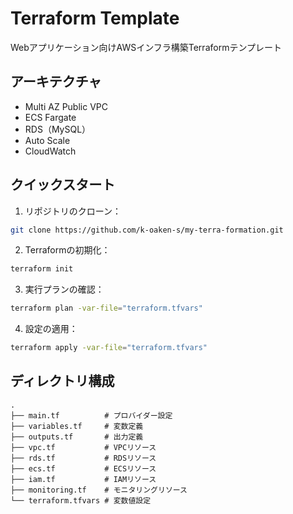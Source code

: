 # Terraform Template

Webアプリケーション向けAWSインフラ構築Terraformテンプレート

## アーキテクチャ

- Multi AZ Public VPC
- ECS Fargate
- RDS（MySQL）
- Auto Scale
- CloudWatch


## クイックスタート

1. リポジトリのクローン：
```bash
git clone https://github.com/k-oaken-s/my-terra-formation.git
```

2. Terraformの初期化：
```bash
terraform init
```

3. 実行プランの確認：
```bash
terraform plan -var-file="terraform.tfvars"
```

4. 設定の適用：
```bash
terraform apply -var-file="terraform.tfvars"
```

## ディレクトリ構成

```
.
├── main.tf          # プロバイダー設定
├── variables.tf     # 変数定義
├── outputs.tf       # 出力定義
├── vpc.tf           # VPCリソース
├── rds.tf           # RDSリソース
├── ecs.tf           # ECSリソース
├── iam.tf           # IAMリソース
├── monitoring.tf    # モニタリングリソース
└── terraform.tfvars # 変数値設定
```
